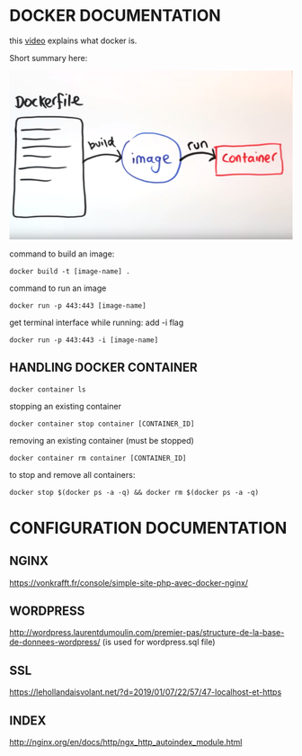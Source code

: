 # DOCKER DOCUMENTATION

this [video](https://www.youtube.com/watch?v=YFl2mCHdv24) explains what docker is.

Short summary here:

![Image of Docker](https://github.com/phperrot/ft_server/blob/master/documentation/Screen%20Shot%202020-02-20%20at%2012.31.16%20PM.png)

command to build an image:
```shell
docker build -t [image-name] .
```
command to run an image
```shell
docker run -p 443:443 [image-name]
```
get terminal interface while running: add -i flag
```shell
docker run -p 443:443 -i [image-name]
```

## HANDLING DOCKER CONTAINER

```shell
docker container ls
```

stopping an existing container
```shell
docker container stop container [CONTAINER_ID]
```

removing an existing container (must be stopped)
```shell
docker container rm container [CONTAINER_ID]
```

to stop and remove all containers:
```shell
docker stop $(docker ps -a -q) && docker rm $(docker ps -a -q)
```

# CONFIGURATION DOCUMENTATION

## NGINX

https://vonkrafft.fr/console/simple-site-php-avec-docker-nginx/

## WORDPRESS

http://wordpress.laurentdumoulin.com/premier-pas/structure-de-la-base-de-donnees-wordpress/
(is used for wordpress.sql file)

## SSL
https://lehollandaisvolant.net/?d=2019/01/07/22/57/47-localhost-et-https

## INDEX
http://nginx.org/en/docs/http/ngx_http_autoindex_module.html
